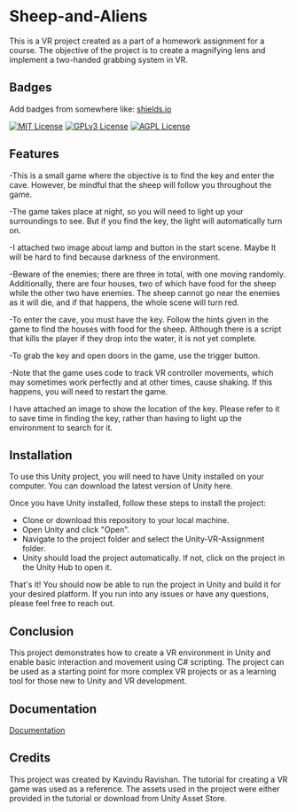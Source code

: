 # Sheep-and-Aliens

This is a VR project created as a part of a homework assignment for a course. The objective of the project is to create a magnifying lens and implement a two-handed grabbing system in VR. 

## Badges

Add badges from somewhere like: [shields.io](https://shields.io/)

[![MIT License](https://img.shields.io/badge/License-MIT-green.svg)](https://choosealicense.com/licenses/mit/)
[![GPLv3 License](https://img.shields.io/badge/License-GPL%20v3-yellow.svg)](https://opensource.org/licenses/)
[![AGPL License](https://img.shields.io/badge/license-AGPL-blue.svg)](http://www.gnu.org/licenses/agpl-3.0)

## Features

-This is a small game where the objective is to find the key and enter the cave. However, be mindful that the sheep will follow you throughout the game.

-The game takes place at night, so you will need to light up your surroundings to see. But if you find the key, the light will automatically turn on.

-I attached two image about lamp and button in the start scene. Maybe It will be hard to find because darkness of the environment. 

-Beware of the enemies; there are three in total, with one moving randomly. Additionally, there are four houses, two of which have food for the sheep while the other two have enemies. The sheep cannot go near the enemies as it will die, and if that happens, the whole scene will turn red.

-To enter the cave, you must have the key. Follow the hints given in the game to find the houses with food for the sheep. Although there is a script that kills the player if they drop into the water, it is not yet complete.

-To grab the key and open doors in the game, use the trigger button.

-Note that the game uses code to track VR controller movements, which may sometimes work perfectly and at other times, cause shaking. If this happens, you will need to restart the game.

I have attached an image to show the location of the key. Please refer to it to save time in finding the key, rather than having to light up the environment to search for it.

## Installation

To use this Unity project, you will need to have Unity installed on your computer. You can download the latest version of Unity here.

Once you have Unity installed, follow these steps to install the project:

- Clone or download this repository to your local machine.
- Open Unity and click "Open".
- Navigate to the project folder and select the Unity-VR-Assignment folder.
- Unity should load the project automatically. If not, click on the project in the Unity Hub to open it.

That's it! You should now be able to run the project in Unity and build it for your desired platform. If you run into any issues or have any questions, please feel free to reach out.

## Conclusion

This project demonstrates how to create a VR environment in Unity and enable basic interaction and movement using C# scripting. The project can be used as a starting point for more complex VR projects or as a learning tool for those new to Unity and VR development.
## Documentation

[Documentation](https://docs.google.com/document/d/1k4JyVzmng-LWlYC0b4qQO_B5DeJG8QLlMKptQIFfb8s/edit)


## Credits

This project was created by Kavindu Ravishan. The tutorial for creating a VR game was used as a reference. The assets used in the project were either provided in the tutorial or download from Unity Asset Store.